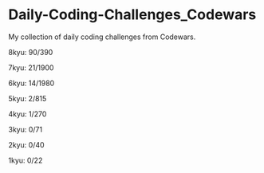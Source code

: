 # Daily-Coding-Challenges_Codewars

My collection of daily coding challenges from Codewars.

8kyu: 90/390

7kyu: 21/1900

6kyu: 14/1980

5kyu: 2/815

4kyu: 1/270

3kyu: 0/71

2kyu: 0/40

1kyu: 0/22

